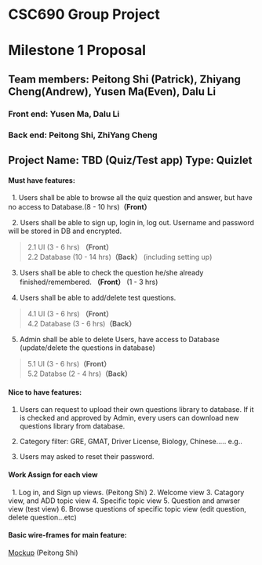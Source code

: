 # CSC690 Group Project
  
# Milestone 1 Proposal

## Team members: Peitong Shi (Patrick), Zhiyang Cheng(Andrew), Yusen Ma(Even), Dalu Li
### Front end: Yusen Ma, Dalu Li
### Back end: Peitong Shi, ZhiYang Cheng



## Project Name: TBD (Quiz/Test app) Type: Quizlet

#### Must have features:
   
   1. Users shall be able to browse all the quiz question and answer, but have no access to Database.(8 - 10 hrs)**（Front）**
   
   2. Users shall be able to sign up, login in, log out. Username and password will be stored in DB and encrypted.
   >2.1 UI  (3 - 6 hrs) **（Front）**</br> 
   >2.2 Database (10 - 14 hrs)**（Back）** (including setting up)</br>
   
   3. Users shall be able to check the question he/she already finished/remembered. **（Front）** (1 - 3 hrs)
   
   4. Users shall be able to add/delete test questions. 
   >4.1 UI  (3 - 6 hrs) **（Front）**</br> 
   >4.2 Database (3 - 6 hrs)**（Back）**</br>
   
   5. Admin shall be able to delete Users, have access to Database (update/delete the questions in database)
   >5.1 UI  (3 - 6 hrs)**（Front）**</br>
   >5.2 Databse (2 - 4 hrs)**（Back）**</br>
   
#### Nice to have features:

   1. Users can request to upload their own questions library to database. If it is checked and approved by Admin, every users can download new questions library from database.
   
   2. Category filter: GRE, GMAT, Driver License, Biology, Chinese..... e.g..
   
   3. Users may asked to reset their password. 
   
   
#### Work Assign for each view

   1. Log in, and Sign up views. (Peitong Shi)
   2. Welcome view
   3. Catagory view, and ADD topic view
   4. Specific topic view
   5. Question and anwser view (test view)
   6. Browse questions of specific topic view (edit question, delete question...etc)
   
#### Basic wire-frames for main feature: 
[Mockup](Mockup.jpg) (Peitong Shi)
